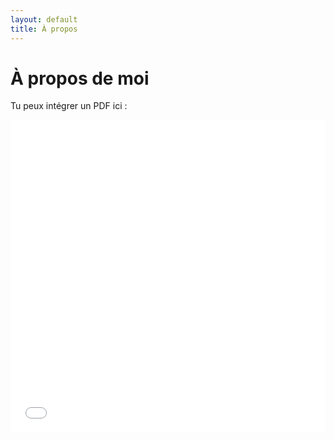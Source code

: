 ```yaml
---
layout: default
title: À propos
---
```


# À propos de moi

Tu peux intégrer un PDF ici :

<embed src="document.pdf" type="application/pdf" width="100%" height="500px" />
